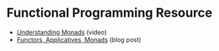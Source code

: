 # Functional Programming Resource

* [Understanding Monads](https://www.youtube.com/watch?v=ZhuHCtR3xq8) (video)
* [Functors, Applicatives, Monads](http://adit.io/posts/2013-04-17-functors,_applicatives,_and_monads_in_pictures.html) (blog post)
